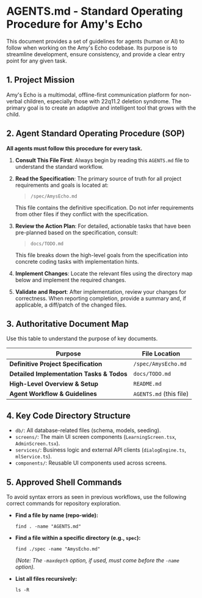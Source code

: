 # AGENTS.md - Standard Operating Procedure for Amy's Echo

This document provides a set of guidelines for agents (human or AI) to follow when working on the Amy's Echo codebase. Its purpose is to streamline development, ensure consistency, and provide a clear entry point for any given task.

## 1. Project Mission

Amy's Echo is a multimodal, offline-first communication platform for non-verbal children, especially those with 22q11.2 deletion syndrome. The primary goal is to create an adaptive and intelligent tool that grows with the child.

## 2. Agent Standard Operating Procedure (SOP)

**All agents must follow this procedure for every task.**

1.  **Consult This File First**: Always begin by reading this `AGENTS.md` file to understand the standard workflow.

2.  **Read the Specification**: The primary source of truth for all project requirements and goals is located at:
    > `/spec/AmysEcho.md`

    This file contains the definitive specification. Do not infer requirements from other files if they conflict with the specification.

3.  **Review the Action Plan**: For detailed, actionable tasks that have been pre-planned based on the specification, consult:
    > `docs/TODO.md`

    This file breaks down the high-level goals from the specification into concrete coding tasks with implementation hints.

4.  **Implement Changes**: Locate the relevant files using the directory map below and implement the required changes.

5.  **Validate and Report**: After implementation, review your changes for correctness. When reporting completion, provide a summary and, if applicable, a diff/patch of the changed files.

## 3. Authoritative Document Map

Use this table to understand the purpose of key documents.

| Purpose                                   | File Location         |
| ----------------------------------------- | --------------------- |
| **Definitive Project Specification** | `/spec/AmysEcho.md`   |
| **Detailed Implementation Tasks & Todos** | `docs/TODO.md`        |
| **High-Level Overview & Setup** | `README.md`           |
| **Agent Workflow & Guidelines** | `AGENTS.md` (this file) |

## 4. Key Code Directory Structure

-   `db/`: All database-related files (schema, models, seeding).
-   `screens/`: The main UI screen components (`LearningScreen.tsx`, `AdminScreen.tsx`).
-   `services/`: Business logic and external API clients (`dialogEngine.ts`, `mlService.ts`).
-   `components/`: Reusable UI components used across screens.

## 5. Approved Shell Commands

To avoid syntax errors as seen in previous workflows, use the following correct commands for repository exploration.

* **Find a file by name (repo-wide):**
    ```shell
    find . -name "AGENTS.md"
    ```

* **Find a file within a specific directory (e.g., `spec`):**
    ```shell
    find ./spec -name "AmysEcho.md"
    ```
    *(Note: The `-maxdepth` option, if used, must come before the `-name` option).*

* **List all files recursively:**
    ```shell
    ls -R
    ```
